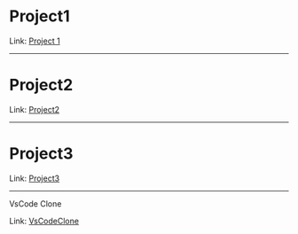 # Project1

Link:
[Project 1](https://github.com/prajjal-saxena/ineuron-projects/tree/main/Project%2001)

<hr/>

# Project2

Link:
[Project2](https://github.com/prajjal-saxena/ineuron-projects/tree/main/Project%2002)

<hr/>

# Project3

Link:
[Project3](https://github.com/prajjal-saxena/ineuron-projects/tree/main/Project%2003)

<hr/>

VsCode Clone

Link:
[VsCodeClone](https://github.com/prajjal-saxena/ineuron-projects/tree/main/vsCodeClone)
